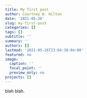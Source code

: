 ```yaml
---
title: My first post
author: Courtney B. Hilton
date: '2021-05-26'
slug: my-first-post
categories: []
tags: []
subtitle: ''
summary: ''
authors: []
lastmod: '2021-05-26T23:04:38-04:00'
featured: no
image:
  caption: ''
  focal_point: ''
  preview_only: no
projects: []
---
```


blah blah.
